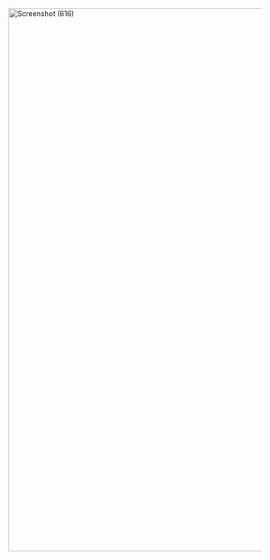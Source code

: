<img width="1920" height="1080" alt="Screenshot (616)" src="https://github.com/user-attachments/assets/26943dd3-fdea-4327-bb1b-2eebb6fe3ede" />
